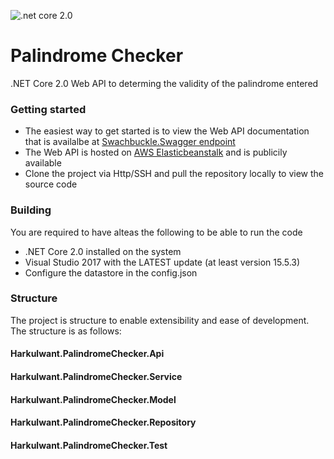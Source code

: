 ![.net core 2.0](http://csharpcorner.mindcrackerinc.netdna-cdn.com/UploadFile/MinorCatImages/062632AM.png.ashx?width=64&height=64)

# Palindrome Checker
.NET Core 2.0 Web API to determing the validity of the palindrome entered

### Getting started
* The easiest way to get started is to view the Web API documentation that is availalbe at [Swachbuckle.Swagger endpoint](http://harkulwantpalindromecheckerapi-prod.ap-southeast-2.elasticbeanstalk.com/swagger)
* The Web API is hosted on [AWS Elasticbeanstalk](http://harkulwantpalindromecheckerapi-prod.ap-southeast-2.elasticbeanstalk.com/api/v1/palindrome) and is publicily available
* Clone the project via Http/SSH and pull the repository locally to view the source code

### Building
You are required to have alteas the following to be able to run the code
* .NET Core 2.0 installed on the system
* Visual Studio 2017 with the LATEST update (at least version 15.5.3)
* Configure the datastore in the config.json

### Structure
The project is structure to enable extensibility and ease of development. The structure is as follows:

#### Harkulwant.PalindromeChecker.Api
#### Harkulwant.PalindromeChecker.Service
#### Harkulwant.PalindromeChecker.Model
#### Harkulwant.PalindromeChecker.Repository
#### Harkulwant.PalindromeChecker.Test
